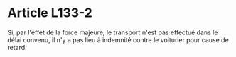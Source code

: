 # Article L133-2

Si, par l'effet de la force majeure, le transport n'est pas effectué dans le délai convenu, il n'y a pas lieu à indemnité contre le voiturier pour cause de retard.